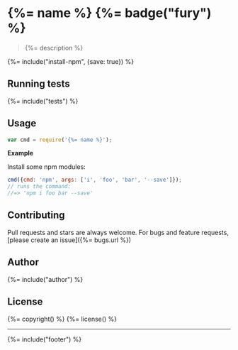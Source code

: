 # {%= name %} {%= badge("fury") %}

> {%= description %}

{%= include("install-npm", {save: true}) %}

## Running tests
{%= include("tests") %}

## Usage

```js
var cmd = require('{%= name %}');
```

**Example**

Install some npm modules:

```js
cmd({cmd: 'npm', args: ['i', 'foo', 'bar', '--save']});
// runs the command:
//=> 'npm i foo bar --save'
```

## Contributing
Pull requests and stars are always welcome. For bugs and feature requests, [please create an issue]({%= bugs.url %})

## Author
{%= include("author") %}

## License
{%= copyright() %}
{%= license() %}

***

{%= include("footer") %}